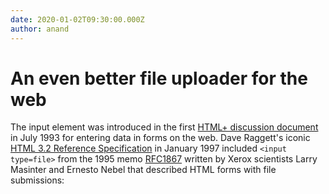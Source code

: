 ```yaml
---
date: 2020-01-02T09:30:00.000Z
author: anand
---
```


# An even better file uploader for the web

The input element was introduced in the first [HTML+ discussion document](https://www.w3.org/MarkUp/HTMLPlus/htmlplus_41.html) in July 1993 for entering data in forms on the web. Dave Raggett's iconic [HTML 3.2 Reference Specification](https://www.w3.org/TR/2018/SPSD-html32-20180315/#input) in January 1997 included `<input type=file>` from the 1995 memo [RFC1867](https://www.ietf.org/rfc/rfc1867.txt) written by Xerox scientists Larry Masinter and Ernesto Nebel that described HTML forms with file submissions:
